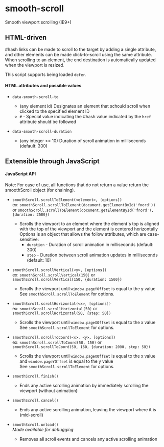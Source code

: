 # smooth-scroll
Smooth viewport scrolling (IE9+)

## HTML-driven
 #hash links can be made to scroll to the target by adding a single attribute, and other elements can be made click-to-scroll using the same attribute. When scrolling to an element, the end destination is automatically updated when the viewport is resized.  
  
This script supports being loaded `defer`.

#### HTML attributes and possible values
* `data-smooth-scroll-to`
   * (any element id) Designates an element that schould scroll when clicked to the specified element ID
   * `#` - Special value indicating the #hash value indicated by the `href` attribute should be followed

* `data-smooth-scroll-duration`
   * (any integer >= 10) Duration of scroll animation in milliseconds (default: 300)

## Extensible through JavaScript

#### JavaScript API
   Note: For ease of use, all functions that do not return a value return the smoothScroll object (for chaining).  

* `smoothScroll.scrollToElement(<element>, [options])`  
   ex: `smoothScroll.scrollToElement(document.getElementById('fnord'))` or `smoothScroll.scrollToElement(document.getElementById('fnord'), {duration: 2500})`
   * Scrolls the viewport to an element where the element's top is aligned with the top of the viewport and the element is centered horizontally  
   Options is an object that allows the follow attributes, which are case-sensitive:
      * `duration` - Duration of scroll animation in milliseconds (default: 300)
      * `step` - Duration between scroll animation updates in milliseconds (default: 10)

* `smoothScroll.scrollVertical(<y>, [options])`  
   ex: `smoothScroll.scrollVertical(150)` or `smoothScroll.scrollVertical(150, {duration: 1500})`
   * Scrolls the viewport until `window.pageYOffset` is equal to the y value  
   See `smoothScroll.scrollToElement` for options.

* `smoothScroll.scrollHorizontal(<x>, [options])`  
   ex: `smoothScroll.scrollHorizontal(50)` or `smoothScroll.scrollHorizontal(50, {step: 50})`
   * Scrolls the viewport until `window.pageXOffset` is equal to the x value  
   See `smoothScroll.scrollToElement` for options.

* `smoothScroll.scrollToCoord(<x>, <y>, [options])`  
   ex: `smoothScroll.scrollToCoord(50, 150)` or `smoothScroll.scrollToCoord(50, 150, {duration: 2000, step: 50})`
   * Scrolls the viewport until `window.pageXOffset` is equal to the x value and `window.pageYOffset` is equal to the y value  
   See `smoothScroll.scrollToElement` for options.

* `smoothScroll.finish()`
   * Ends any active scrolling animation by immediately scrolling the viewport (without animation)

* `smoothScroll.cancel()`
   * Ends any active scrolling animation, leaving the viewport where it is (mid-scroll)

* `smoothScroll.unload()`  
   *Made available for debugging*  
   * Removes all scroll events and cancels any active scrolling animation